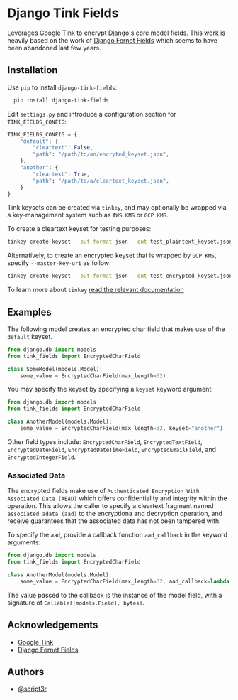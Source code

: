 
# Django Tink Fields

Leverages [Google Tink](https://developers.google.com/tink) to encrypt Django's core model fields. This work is heavily based on the work of [Django Fernet Fields](https://github.com/orcasgit/django-fernet-fields) which seems to have been abandoned last few years.

## Installation

Use `pip` to install `django-tink-fields`:

```bash
  pip install django-tink-fields
```

Edit `settings.py` and introduce a configuration section for `TINK_FIELDS_CONFIG`:

```python
TINK_FIELDS_CONFIG = {
    "default": {
        "cleartext": False,
        "path": "/path/to/an/encryted_keyset.json",
    },
    "another": {
        "cleartext": True,
        "path": "/path/to/a/cleartext_keyset.json",
    }
}
```

Tink keysets can be created via `tinkey`, and may optionally be wrapped via a key-management system such as `AWS KMS` or `GCP KMS`.

To create a cleartext keyset for testing purposes:

```bash
tinkey create-keyset --out-format json --out test_plaintext_keyset.json --key-template AES128_GCM
```

Alternatively, to create an encrypted keyset that is wrapped by `GCP KMS`, specify `--master-key-uri` as follow:

```bash
tinkey create-keyset --out-format json --out test_encrypted_keyset.json --key-template AES128_GCM --master-key-uri=gcp-kms://projects/foo1/locations/global/keyRings/foo2/cryptoKeys/foo3
```

To learn more about `tinkey` [read the relevant documentation](https://github.com/google/tink/blob/master/docs/TINKEY.md)

## Examples

The following model creates an encrypted char field that makes use of the `default` keyset.

```python
from django.db import models
from tink_fields import EncryptedCharField

class SomeModel(models.Model):
    some_value = EncryptedCharField(max_length=32)

```

You may specify the keyset by specifying a `keyset` keyword argument:

```python
from django.db import models
from tink_fields import EncryptedCharField

class AnotherModel(models.Model):
    some_value = EncryptedCharField(max_length=32, keyset="another")

```

Other field types include: `EncryptedCharField`, `EncryptedTextField`, `EncryptedDateField`, `EncryptedDateTimeField`, `EncryptedEmailField`, and `EncryptedIntegerField`.

### Associated Data

The encrypted fields make use of `Authenticated Encryption With Associated Data (AEAD)` which offers confidentiality and integrity within the operation. This allows the caller to specify a cleartext fragment named `associated adata (aad)` to the encryptiona and decryption operation, and receive guarantees that the associated data has not been tampered with.

To specify the `aad`, provide a callback function `aad_callback` in the keyword arguments:

```python
from django.db import models
from tink_fields import EncryptedCharField

class AnotherModel(models.Model):
    some_value = EncryptedCharField(max_length=32, aad_callback=lambda x: b"some value")

```

The value passed to the callback is the instance of the model field, with a signature of `Callable[[models.Field], bytes]`.

## Acknowledgements

- [Google Tink](https://github.com/google/tink/blob/master/docs/PYTHON-HOWTO.md)
- [Django Fernet Fields](https://github.com/orcasgit/django-fernet-fields)

## Authors

- [@script3r](https://www.github.com/script3r)
